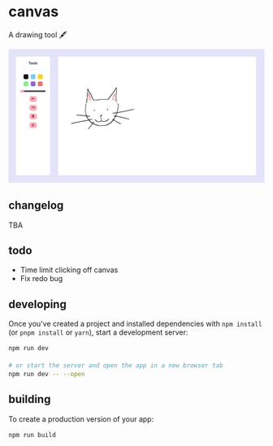 # canvas

A drawing tool 🖋️

![canvas-screenshot1](./assets/canvas_screenshot1.png)

## changelog

TBA

## todo

- Time limit clicking off canvas
- Fix redo bug

## developing

Once you've created a project and installed dependencies with `npm install` (or `pnpm install` or `yarn`), start a development server:

```bash
npm run dev

# or start the server and open the app in a new browser tab
npm run dev -- --open
```

## building

To create a production version of your app:

```bash
npm run build
```
